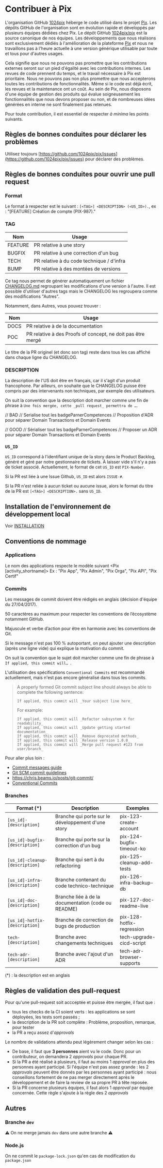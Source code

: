 # Contribuer à Pix

L'organisation GitHub [1024pix](https://github.com/1024pix) héberge le code utilisé dans le projet [Pix](https://pix.fr). Les dépôts GitHub de l'organisation sont en évolution rapide et développés par plusieurs équipes dédiées chez Pix. Le dépôt GitHub [1024pix/pix](https://github.com/1024pix/pix) est la source canonique de nos équipes. Les développements que nous réalisons sont exclusivement dédiés à l'amélioration de la plateforme [Pix](https://pix.fr) et nous ne travaillons pas à l'heure actuelle à une version générique utilisable par toute et tous pour d'autres usages.

Cela signifie que nous ne pouvons pas promettre que les contributions externes seront sur un pied d'égalité avec les contributions internes. Les revues de code prennent du temps, et le travail nécessaire à Pix est prioritaire. Nous ne pouvons pas non plus promettre que nous accepterons toutes les contributions de fonctionnalités. Même si le code est déjà écrit, les revues et la maintenance ont un coût. Au sein de Pix, nous disposons d'une équipe de gestion des produits qui évalue soigneusement les fonctionnalités que nous devons proposer ou non, et de nombreuses idées générées en interne ne sont finalement pas retenues.

Pour toute contribution, il est essentiel de respecter *à minima* les points suivants.

## Règles de bonnes conduites pour déclarer les problèmes

Utilisez toujours [https://github.com/1024pix/pix/issues](https://github.com/1024pix/pix/issues) pour déclarer des problèmes.

## Règles de bonnes conduites pour ouvrir une pull request

### Format

Le format à respecter est le suivant : `[<TAG>] <DESCRIPTION> (<US_ID>).`, ex : "[FEATURE] Création de compte (PIX-987)."

### TAG

Nom | Usage
--- | ---
FEATURE | PR relative à une story
BUGFIX | PR relative à une correction d'un bug
TECH | PR relative à du code technique / d'infra
BUMP | PR relative à des montées de versions

Ce tag nous permet de générer automatiquement un fichier [CHANGELOG.md](./CHANGELOG.md) regroupant les modifications d'une version à l'autre. Il est possible d'utiliser d'autres tags mais le CHANGELOG les regroupera comme des modifications "Autres".

Notamment, dans Autres, vous pouvez trouver : 

Nom | Usage
--- | ---
DOCS | PR relative à de la documentation
POC | PR relative à des Proofs of concept, ne doit pas être mergé

Le titre de la PR originel (et donc son tag) reste dans tous les cas affiché dans chaque ligne du CHANGELOG.

### DESCRIPTION

La description de l'US doit être en français, car il s'agit d'un produit francophone.
Par ailleurs, on souhaite que le CHANGELOG puisse être compris par des intervenants non techniques, par exemple des utilisateurs.

On suit la convention que la description doit marcher comme une fin de phrase à `Une fois mergée, cette _pull request_ permettra de …`.

// BAD
// Serialise tout les badgeParnerCompetences
// Proposition d'ADR pour séparer Domain Transactions et Domain Events

// GOOD
// Sérialiser tout les badgeParnerCompetences
// Proposer un ADR pour séparer Domain Transactions et Domain Events

### `US_ID`

`US_ID` correspond à l'identifiant unique de la story dans le Product Backlog, généré et géré par notre gestionnaire de tickets.
À laisser vide s'il n'y a pas de ticket associé.
Actuellement, le format de cet `US_ID` est `PIX-Number`.

Si la PR est liée à une Issue Github, `US_ID` est alors `ISSUE-#`.

Si la PR n'est reliée à aucun ticket ou aucune issue, alors le format du titre de la PR est `[<TAG>] <DESCRIPTION>.` sans `US_ID`.

## Installation de l'environnement de développement local

Voir [INSTALLATION](INSTALLATION.md)

## Conventions de nommage

### Applications

Le nom des applications respecte le modèle suivant <Pix [activity_shortname]>
Ex : "Pix App", "Pix Admin", "Pix Orga", "Pix API", "Pix Certif"

### Commits

Les messages de commit doivent être rédigés en anglais (décision d'équipe du 27/04/2017).

50 caractères au maximum pour respecter les conventions de l’écosystème notamment GitHub.

Majuscule et verbe d’action pour être en harmonie avec les conventions de Git.

Si le message n'est pas 100 % autoportant, on peut ajouter une description (après une ligne vide) qui explique la motivation du commit.

On suit la convention que le sujet doit marcher comme une fin de phrase à `If applied, this commit will… `.

L'utilisation des spécifications `Conventional Commits` est recommandé actuellement, mais n'est pas encore généralisé dans tous les commits.

> A properly formed Git commit subject line should always be able to complete the following sentence:
>
>     If applied, this commit will _Your subject line here_
>
> For example:
>
>     If applied, this commit will _Refactor subsystem X for readability_
>     If applied, this commit will _Update getting started documentation_
>     If applied, this commit will _Remove deprecated methods_
>     If applied, this commit will _Release version 1.0.0_
>     If applied, this commit will _Merge pull request #123 from user/branch_

Pour aller plus loin :

- [Commit messages guide](https://github.com/RomuloOliveira/commit-messages-guide/blob/master/README.md)
- [Git SCM commit guidelines](https://git-scm.com/book/en/v2/Distributed-Git-Contributing-to-a-Project#_commit_guidelines)
- https://chris.beams.io/posts/git-commit/
- [Conventional Commits](https://www.conventionalcommits.org/en/v1.0.0/)

### Branches

Format (\*) | Description | Exemples
--- | --- | ---
`[us_id]-[description]` | Branche qui porte sur le développement d'une story | pix-123-create-account
`[us_id]-bugfix-[description]` | Branche qui porte sur la correction d'un bug | pix-124-bugfix-timeout-ko
`[us_id]-cleanup-[description]` | Branche qui sert à du refactoring | pix-125-cleanup-add-tests
`[us_id]-infra-[description]` | Branche contenant du code technico-technique | pix-126-infra-backup-db
`[us_id]-doc-[description]` | Branche liée à de la documentation (code ou README) | pix-127-doc-readme-live
`[us_id]-hotfix-[description]` | Branche de correction de bugs de production | pix-128-hotfix-regression
`tech-[description]` | Branche  avec changements techniques | tech-upgrade-cicd-script
`tech-adr-[description]` | Branche avec l'ajout d'un ADR | tech-adr-browser-supports

(\*) : la description est en anglais

## Règles de validation des pull-request

Pour qu'une pull-request soit accceptée et puisse être mergée, il faut que : 

- tous les checks de la CI soient verts : les applications se sont déployées, les tests sont passés ;
- la description de la PR soit complète : Problème, proposition, remarque, pour tester
- la PR a reçu assez d'*approvals*

Le nombre de validations attendu peut légèrement changer selon les cas :

- De base, il faut que **3 personnes** aient vu le code. Donc pour un contributeur, on demandera 2 *approvals* pour chaque PR.
- Si la PR a été réalisé à plusieurs, il faut au moins 1 *approval* en plus des personnes ayant participé. Si l'équipe n'est pas assez grande : les 2 *approvals* peuvent être donnés par les personnes ayant participé : nous conseillons fortement de ne pas merger directement après le développement et de faire la review de sa propre PR à tête reposée.
- Si la PR concerne plusieurs équipes, il faut alors 1 *approval* par équipe concernée. Cette règle s'ajoute à la règle des 2 *approvals*


## Autres

### Branche `dev`

⚠️ On ne merge jamais `dev` dans une autre branche ⚠️

### Node.js

On ne commit le `package-lock.json` qu'en cas de modification du `package.json`

